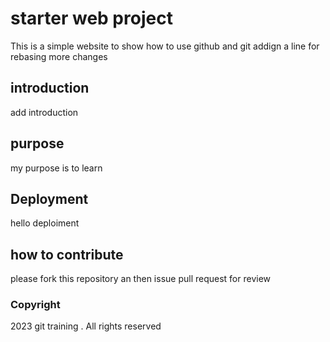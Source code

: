 # starter web project
This is a simple website to show how to use github and git
addign a line for rebasing
more changes
## introduction
add introduction
## purpose
my purpose is to learn
## Deployment
hello deploiment
## how to contribute
please fork this repository an then issue pull request for review
### Copyright
2023 git training . All rights reserved